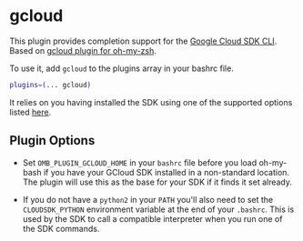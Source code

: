 # gcloud

This plugin provides completion support for the
[Google Cloud SDK CLI](https://cloud.google.com/sdk/gcloud/).
Based on [gcloud plugin for oh-my-zsh](https://github.com/ohmyzsh/ohmyzsh/tree/master/plugins/gcloud).

To use it, add `gcloud` to the plugins array in your bashrc file.

```bash
plugins=(... gcloud)
```

It relies on you having installed the SDK using one of the supported options
listed [here](https://cloud.google.com/sdk/install).

## Plugin Options

* Set `OMB_PLUGIN_GCLOUD_HOME` in your `bashrc` file before you load oh-my-bash if you have
your GCloud SDK installed in a non-standard location. The plugin will use this
as the base for your SDK if it finds it set already.

* If you do not have a `python2` in your `PATH` you'll also need to set the
`CLOUDSDK_PYTHON` environment variable at the end of your `.bashrc`. This is
used by the SDK to call a compatible interpreter when you run one of the
SDK commands.
